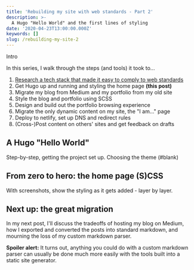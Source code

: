 ```yaml
---
title: 'Rebuilding my site with web standards - Part 2'
description: >-
  A Hugo "Hello World" and the first lines of styling
date: '2020-04-23T13:00:00.000Z'
keywords: []
slug: /rebuilding-my-site-2
---
```


Intro

In this series, I walk through the steps (and tools) it took to...
1. [Research a tech stack that made it easy to comply to web standards](/posts/rebuilding-my-site-1)
2. Get Hugo up and running and styling the home page **(this post)**
3. Migrate my blog from Medium and my portfolio from my old site
4. Style the blog and portfolio using SCSS
5. Design and build out the portfolio browsing experience
6. Migrate the only dynamic content on my site, the "I am..." page
7. Deploy to netlify, set up DNS and redirect rules
8. (Cross-)Post content on others' sites and get feedback on drafts

## A Hugo "Hello World"
Step-by-step, getting the project set up. Choosing the theme (#blank)

## From zero to hero: the home page (S)CSS
With screenshots, show the styling as it gets added - layer by layer.

## Next up: the great migration
In my next post, I'll discuss the tradeoffs of hosting my blog on Medium, how I exported and converted the posts into standard markdown, and mourning the loss of my custom markdown parser.

**Spoiler alert:** It turns out, anything you could do with a custom markdown parser can usually be done much more easily with the tools built into a static site generator.